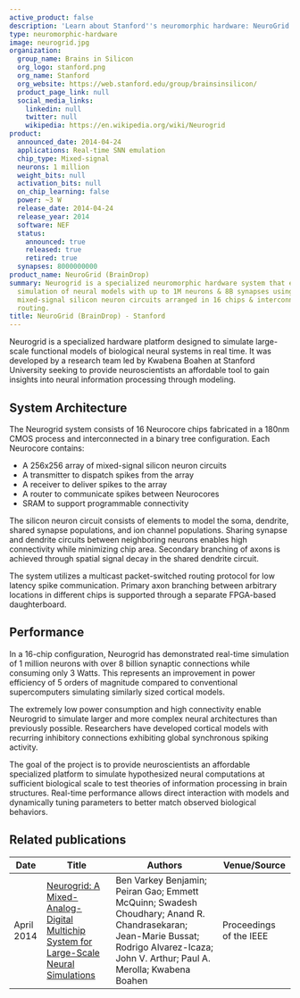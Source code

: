 ```yaml
---
active_product: false
description: 'Learn about Stanford''s neuromorphic hardware: NeuroGrid (BrainDrop)'
type: neuromorphic-hardware
image: neurogrid.jpg
organization:
  group_name: Brains in Silicon
  org_logo: stanford.png
  org_name: Stanford
  org_website: https://web.stanford.edu/group/brainsinsilicon/
  product_page_link: null
  social_media_links:
    linkedin: null
    twitter: null
    wikipedia: https://en.wikipedia.org/wiki/Neurogrid
product:
  announced_date: 2014-04-24
  applications: Real-time SNN emulation
  chip_type: Mixed-signal
  neurons: 1 million
  weight_bits: null
  activation_bits: null
  on_chip_learning: false
  power: ~3 W
  release_date: 2014-04-24
  release_year: 2014
  software: NEF
  status:
    announced: true
    released: true
    retired: true
  synapses: 8000000000
product_name: NeuroGrid (BrainDrop)
summary: Neurogrid is a specialized neuromorphic hardware system that enables real-time
  simulation of neural models with up to 1M neurons & 8B synapses using low-power
  mixed-signal silicon neuron circuits arranged in 16 chips & interconnected via multicast
  routing.
title: NeuroGrid (BrainDrop) - Stanford
---
```


Neurogrid is a specialized hardware platform designed to simulate large-scale functional models of biological neural systems in real time. It was developed by a research team led by Kwabena Boahen at Stanford University seeking to provide neuroscientists an affordable tool to gain insights into neural information processing through modeling.

## System Architecture
The Neurogrid system consists of 16 Neurocore chips fabricated in a 180nm CMOS process and interconnected in a binary tree configuration. Each Neurocore contains:

- A 256x256 array of mixed-signal silicon neuron circuits 
- A transmitter to dispatch spikes from the array
- A receiver to deliver spikes to the array  
- A router to communicate spikes between Neurocores
- SRAM to support programmable connectivity

The silicon neuron circuit consists of elements to model the soma, dendrite, shared synapse populations, and ion channel populations. Sharing synapse and dendrite circuits between neighboring neurons enables high connectivity while minimizing chip area. Secondary branching of axons is achieved through spatial signal decay in the shared dendrite circuit.

The system utilizes a multicast packet-switched routing protocol for low latency spike communication. Primary axon branching between arbitrary locations in different chips is supported through a separate FPGA-based daughterboard.  

## Performance

In a 16-chip configuration, Neurogrid has demonstrated real-time simulation of 1 million neurons with over 8 billion synaptic connections while consuming only 3 Watts. This represents an improvement in power efficiency of 5 orders of magnitude compared to conventional supercomputers simulating similarly sized cortical models.

The extremely low power consumption and high connectivity enable Neurogrid to simulate larger and more complex neural architectures than previously possible. Researchers have developed cortical models with recurring inhibitory connections exhibiting global synchronous spiking activity.

The goal of the project is to provide neuroscientists an affordable specialized platform to simulate hypothesized neural computations at sufficient biological scale to test theories of information processing in brain structures. Real-time performance allows direct interaction with models and dynamically tuning parameters to better match observed biological behaviors.

## Related publications
| Date | Title | Authors  | Venue/Source |
|------|-------|----------|------------- |
| April 2014 | [Neurogrid: A Mixed-Analog-Digital Multichip System for Large-Scale Neural Simulations](https://ieeexplore.ieee.org/document/6805187) | Ben Varkey Benjamin; Peiran Gao; Emmett McQuinn; Swadesh Choudhary; Anand R. Chandrasekaran; Jean-Marie Bussat; Rodrigo Alvarez-Icaza; John V. Arthur; Paul A. Merolla; Kwabena Boahen |  Proceedings of the IEEE |
